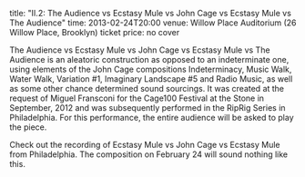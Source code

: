 title: "II.2: The Audience vs Ecstasy Mule vs John Cage vs Ecstasy Mule vs The Audience"
time: 2013-02-24T20:00
venue: Willow Place Auditorium (26 Willow Place, Brooklyn)
ticket price: no cover

The Audience vs Ecstasy Mule vs John Cage vs Ecstasy Mule vs The Audience is an aleatoric construction as opposed to an indeterminate one, using elements of the John Cage compositions Indeterminacy, Music Walk, Water Walk, Variation #1, Imaginary Landscape #5 and Radio Music, as well as some other chance determined sound sourcings. It was created at the request of Miguel Fransconi for the Cage100 Festival at the Stone in September, 2012 and was subsequently performed in the RipRig Series in Philadelphia. For this performance, the entire audience will be asked to play the piece.

Check out the recording of Ecstasy Mule vs John Cage vs Ecstasy Mule from Philadelphia. The composition on February 24 will sound nothing like this.